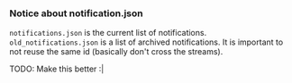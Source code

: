 ### Notice about notification.json

`notifications.json` is the current list of notifications. `old_notifications.json` is a list of archived notifications. It is important to not reuse the same id (basically don't cross the streams).

TODO: Make this better :|

